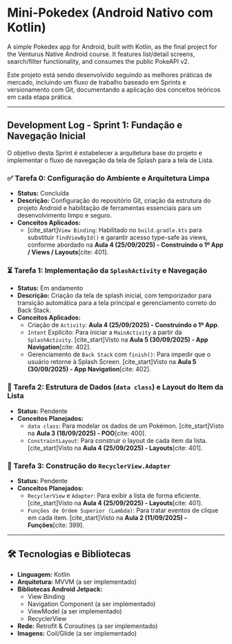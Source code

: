 # Mini-Pokedex (Android Nativo com Kotlin)

A simple Pokedex app for Android, built with Kotlin, as the final project for the Venturus Native Android course. It features list/detail screens, search/filter functionality, and consumes the public PokeAPI v2.

Este projeto está sendo desenvolvido seguindo as melhores práticas de mercado, incluindo um fluxo de trabalho baseado em Sprints e versionamento com Git, documentando a aplicação dos conceitos teóricos em cada etapa prática.

---

## Development Log - Sprint 1: Fundação e Navegação Inicial

O objetivo desta Sprint é estabelecer a arquitetura base do projeto e implementar o fluxo de navegação da tela de Splash para a tela de Lista.

### ✅ Tarefa 0: Configuração do Ambiente e Arquitetura Limpa
* **Status:** Concluída
* **Descrição:** Configuração do repositório Git, criação da estrutura do projeto Android e habilitação de ferramentas essenciais para um desenvolvimento limpo e seguro.
* **Conceitos Aplicados:**
    * [cite_start]`View Binding`: Habilitado no `build.gradle.kts` para substituir `findViewById()` e garantir acesso type-safe às views, conforme abordado na **Aula 4 (25/09/2025) - Construindo o 1º App / Views / Layouts**[cite: 401].

### ⏳ Tarefa 1: Implementação da `SplashActivity` e Navegação
* **Status:** Em andamento
* **Descrição:** Criação da tela de splash inicial, com temporizador para transição automática para a tela principal e gerenciamento correto do Back Stack.
* **Conceitos Aplicados:**
    * Criação de `Activity`: **Aula 4 (25/09/2025) - Construindo o 1º App**.
    * `Intent` Explícito: Para iniciar a `MainActivity` a partir da `SplashActivity`. [cite_start]Visto na **Aula 5 (30/09/2025) - App Navigation**[cite: 402].
    * Gerenciamento de `Back Stack` com `finish()`: Para impedir que o usuário retorne à Splash Screen. [cite_start]Visto na **Aula 5 (30/09/2025) - App Navigation**[cite: 402].

### 🔲 Tarefa 2: Estrutura de Dados (`data class`) e Layout do Item da Lista
* **Status:** Pendente
* **Conceitos Planejados:**
    * `data class`: Para modelar os dados de um Pokémon. [cite_start]Visto na **Aula 3 (18/09/2025) - POO**[cite: 400].
    * `ConstraintLayout`: Para construir o layout de cada item da lista. [cite_start]Visto na **Aula 4 (25/09/2025) - Layouts**[cite: 401].

### 🔲 Tarefa 3: Construção do `RecyclerView.Adapter`
* **Status:** Pendente
* **Conceitos Planejados:**
    * `RecyclerView` e `Adapter`: Para exibir a lista de forma eficiente. [cite_start]Visto na **Aula 4 (25/09/2025) - Layouts**[cite: 401].
    * `Funções de Ordem Superior (Lambda)`: Para tratar eventos de clique em cada item. [cite_start]Visto na **Aula 2 (11/09/2025) - Funções**[cite: 399].

---

## 🛠 Tecnologias e Bibliotecas

* **Linguagem:** Kotlin
* **Arquitetura:** MVVM (a ser implementado)
* **Bibliotecas Android Jetpack:**
    * View Binding
    * Navigation Component (a ser implementado)
    * ViewModel (a ser implementado)
    * RecyclerView
* **Rede:** Retrofit & Coroutines (a ser implementado)
* **Imagens:** Coil/Glide (a ser implementado)
